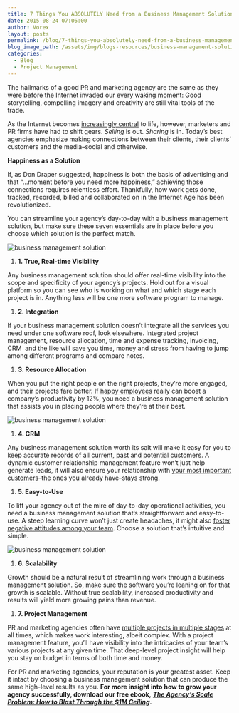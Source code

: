 ```yaml
---
title: 7 Things You ABSOLUTELY Need from a Business Management Solution
date: 2015-08-24 07:06:00
author: Vorex
layout: posts
permalink: /blog/7-things-you-absolutely-need-from-a-business-management-solution/
blog_image_path: /assets/img/blogs-resources/business-management-solution.jpg
categories:
  - Blog
  - Project Management
---
```



The hallmarks of a good PR and marketing agency are the same as they were before the Internet invaded our every waking moment: Good storytelling, compelling imagery and creativity are still vital tools of the trade.

As the Internet becomes [increasingly central](http://www.statista.com/chart/1971/electronic-media-use/) to life, however, marketers and PR firms have had to shift gears. *Selling* is out. *Sharing* is in. Today’s best agencies emphasize making connections between their clients, their clients’ customers and the media–social and otherwise.<!--more-->

**Happiness as a Solution**

If, as Don Draper suggested, happiness is both the basis of advertising and that “…moment before you need more happiness,” achieving those connections requires relentless effort. Thankfully, how work gets done, tracked, recorded, billed and collaborated on in the Internet Age has been revolutionized.

You can streamline your agency’s day-to-day with a business management solution, but make sure these seven essentials are in place before you choose which solution is the perfect match.

![business management solution](http://media.giphy.com/media/hqOl7UJOVZJUk/giphy.gif)

1. **1. True, Real-time Visibility**

Any business management solution should offer real-time visibility into the scope and specificity of your agency’s projects. Hold out for a visual platform so you can see who is working on what and which stage each project is in. Anything less will be one more software program to manage.

1. **2. Integration**

If your business management solution doesn’t integrate all the services you need under one software roof, look elsewhere. Integrated project management, resource allocation, time and expense tracking, invoicing, CRM  and the like will save you time, money and stress from having to jump among different programs and compare notes.

1. **3. Resource Allocation**

When you put the right people on the right projects, they’re more engaged, and their projects fare better. If [happy employees](http://www.fastcompany.com/3048751/the-future-of-work/happy-employees-are-12-more-productive-at-work) really can boost a company’s productivity by 12%, you need a business management solution that assists you in placing people where they’re at their best.

![business management solution](http://media.giphy.com/media/cg5FwpvDmhIcM/giphy.gif)

1. **4. CRM**

Any business management solution worth its salt will make it easy for you to keep accurate records of all current, past and potential customers. A dynamic customer relationship management feature won’t just help generate leads, it will also ensure your relationship with [your most important customers](http://www.forbes.com/sites/stanphelps/2014/08/18/five-customer-centric-marketing-lessons-from-apple-to-zappos/)–the ones you already have–stays strong.

1. **5. Easy-to-Use**

To lift your agency out of the mire of day-to-day operational activities, you need a business management solution that’s straightforward and easy-to-use. A steep learning curve won’t just create headaches, it might also [foster negative attitudes among your team](http://smallbusiness.chron.com/adverse-effects-bad-attitude-workplace-18249.html). Choose a solution that’s intuitive and simple.

![business management solution](http://media.giphy.com/media/23uh5VSmCXGY8/giphy.gif)

1. **6. Scalability**

Growth should be a natural result of streamlining work through a business management solution. So, make sure the software you’re leaning on for that growth is scalable. Without true scalability, increased productivity and results will yield more growing pains than revenue.

1. **7. Project Management**

PR and marketing agencies often have [multiple projects in multiple stages](http://www.innovatenewalbany.org/business/agency-life-manage-multiple-projects/) at all times, which makes work interesting, albeit complex. With a project management feature, you’ll have visibility into the intricacies of your team’s various projects at any given time. That deep-level project insight will help you stay on budget in terms of both time and money.

For PR and marketing agencies, your reputation is your greatest asset. Keep it intact by choosing a business management solution that can produce the same high-level results as you. **For more insight into how to grow your agency successfully, download our free ebook,** [***The Agency’s Scale Problem: How to Blast Through the $1M Ceiling***](http://vorex.hs-sites.com/agency-scale-ebook?__hstc=100746398.b2843db0333d5242d1d7cad84e1e93d1.1428948442272.1440111637810.1440179151803.64&amp;__hssc=100746398.3.1440179151803&amp;__hsfp=3345652249)**.**